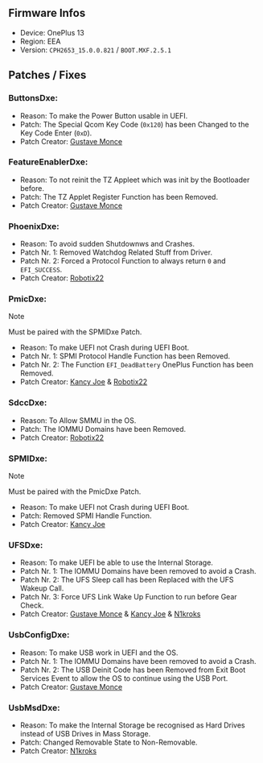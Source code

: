 ## Firmware Infos

- Device: OnePlus 13
- Region: EEA
- Version: `CPH2653_15.0.0.821` / `BOOT.MXF.2.5.1`

## Patches / Fixes

### ButtonsDxe:

- Reason: To make the Power Button usable in UEFI.
- Patch: The Special Qcom Key Code (`0x120`) has been Changed to the Key Code Enter (`0xD`).
- Patch Creator: [Gustave Monce](https://github.com/gus33000)

### FeatureEnablerDxe:

- Reason: To not reinit the TZ Appleet which was init by the Bootloader before.
- Patch: The TZ Applet Register Function has been Removed.
- Patch Creator: [Gustave Monce](https://github.com/gus33000)

### PhoenixDxe:

- Reason: To avoid sudden Shutdownws and Crashes.
- Patch Nr. 1: Removed Watchdog Related Stuff from Driver.
- Patch Nr. 2: Forced a Protocol Function to always return `0` and `EFI_SUCCESS`.
- Patch Creator: [Robotix22](https://github.com/Robotix22)

### PmicDxe:

> [!NOTE]
> Must be paired with the SPMIDxe Patch.

- Reason: To make UEFI not Crash during UEFI Boot.
- Patch Nr. 1: SPMI Protocol Handle Function has been Removed.
- Patch Nr. 2: The Function `EFI_DeadBattery` OnePlus Function has been Removed.
- Patch Creator: [Kancy Joe](https://github.com/sunflower2333) & [Robotix22](https://github.com/Robotix22)

### SdccDxe:

- Reason: To Allow SMMU in the OS.
- Patch: The IOMMU Domains have been Removed.
- Patch Creator: [Robotix22](https://github.com/Robotix22)

### SPMIDxe:

> [!NOTE]
> Must be paired with the PmicDxe Patch.

- Reason: To make UEFI not Crash during UEFI Boot.
- Patch: Removed SPMI Handle Function.
- Patch Creator: [Kancy Joe](https://github.com/sunflower2333)

### UFSDxe:

- Reason: To make UEFI be able to use the Internal Storage.
- Patch Nr. 1: The IOMMU Domains have been removed to avoid a Crash.
- Patch Nr. 2: The UFS Sleep call has been Replaced with the UFS Wakeup Call.
- Patch Nr. 3: Force UFS Link Wake Up Function to run before Gear Check.
- Patch Creator: [Gustave Monce](https://github.com/gus33000) & [Kancy Joe](https://github.com/sunflower2333) & [N1kroks](https://github.com/N1kroks)

### UsbConfigDxe:

- Reason: To make USB work in UEFI and the OS.
- Patch Nr. 1: The IOMMU Domains have been removed to avoid a Crash.
- Patch Nr. 2: The USB Deinit Code has been Removed from Exit Boot Services Event to allow the OS to continue using the USB Port.
- Patch Creator: [Gustave Monce](https://github.com/gus33000)

### UsbMsdDxe:

- Reason: To make the Internal Storage be recognised as Hard Drives instead of USB Drives in Mass Storage.
- Patch: Changed Removable State to Non-Removable.
- Patch Creator: [N1kroks](https://github.com/N1kroks)
